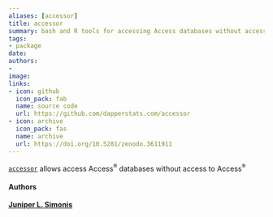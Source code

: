 ```yaml
---
aliases: [accessor]
title: accessor
summary: bash and R tools for accessing Access databases without access to Acccess.
tags:
- package
date: 
authors: 
-
image:
links:
- icon: github
  icon_pack: fab
  name: source code
  url: https://github.com/dapperstats.com/accessor
- icon: archive
  icon_pack: fas
  name: archive
  url: https://doi.org/10.5281/zenodo.3611911
---
```


[`accessor`](https://github.com/dapperstats.com/accessor) allows access Access<sup>&reg;</sup> databases without access to Access<sup>&reg;</sup>


#### Authors

[**Juniper L. Simonis**](https://orcid.org/0000-0001-9798-0460)
